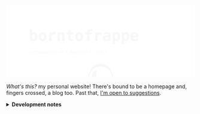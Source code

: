 ![borntofrappe](https://raw.githubusercontent.com/borntofrappe/borntofrappe/master/banner.svg)

_What's this?_ my personal website! There's bound to be a homepage and, fingers crossed, a blog too. Past that, [I'm open to suggestions](https://github.com/borntofrappe/borntofrappe/issues/new?labels=suggestion).

<details>
<summary>
<strong>Development notes</strong>
</summary>

Following [the documentation](https://kit.svelte.dev/docs) with excessive detail.

## Getting started

> dated September 21st 2021

```bash
npm init svelte@next
```

Running the code prompts a series of questions to scaffold the project

- Directory not empty. Continue? **y**

- Which Svelte app template? **Skeleton project**

- Use TypeScript? **No**

- Add ESLint for code linting? **Yes**

- Add Prettier for code formatting? **Yes**

The command line highlights a few steps to continue

1. `npm install`

2. optional commit (this is already a git & Github repository)

3. `npm run dev -- --open`

The existing `README.md` is replaced with the documentation for [`create-svelte`](https://github.com/sveltejs/kit/tree/master/packages/create-svelte), but the markup is one `Ctrl-Z` key away. The documentation does provide a few helpful notes though:

- to create a production version you need to first install an [_adapter_](https://kit.svelte.dev/docs#adapters). Afterwards:

  ```bash
  npm run build
  ```

- to preview the built application:

  ```bash
  npm run preview
  ```

## Up and running

> dated September 22nd 2021

I intend to deploy the website through Netlify, and the relevant adapter is [`adapter-netlify`](https://github.com/sveltejs/kit/tree/master/packages/adapter-netlify).

```bash
npm i -D @sveltejs/adapter-netlify@next
```

From the Github repo, the relevant configuration happens in `svelte.config.js`.

Import:

```js
import adapter from '@sveltejs/adapter-netlify';
```

Add the adapter to the field describing the `kit`:

```js
export default {
	kit: {
		adapter: adapter(),
		target: '#svelte'
	}
};
```

The project's `README` highlights a couple of warnings, among which one describing the node version.

> Netlify defaults to Node 12.16. SvelteKit requires Node v12.20 to build.

Among the [proposed options](https://docs.netlify.com/configure-builds/manage-dependencies/#node-js-and-javascript), I decided to require a valid node version with a [`netlify.toml`](https://docs.netlify.com/configure-builds/file-based-configuration/) config file.

```toml
[context.production]
  environment = { NODE_VERSION = "14.16.0" }
```

The config file is also required to specify which command to run on build.

```toml
[build]
  command = "npm run build"
  publish = "build/"
```

With this setup, build:

```bash
npm run build
```

Preview:

```bash
npm run preview
```

Directing Netlify to the Github repo should then be enough to have the project live.

## More than a bump

> dated October 2nd 2021

```bash
npm update
```

Svelte, but most prominently the kit and the adapter are updated with the most recent commits.

The design of the website is updated in the markup and stylesheet.

## Blog

> dated October 3rd 2021

Installing [`mdsvex`](https://github.com/pngwn/mdsvex) allows to process, or rather pre-process, markdown files in the `routes/blog` folder. `.md`, but also and most prominently `.svx` files, which allows to use Svelte syntax in between markdown syntax.

```bash
npm i -D mdsvex
```

The config file is updated to consider the different extensions, both for mdsvex, but also for the larger kit.

Creating `routes/blog.svelte` rather than `routes/blog/index.svelte` allows me to include a layout file applied on the blog posts only.

```text
blog.svelte
blog/
    __layout.svelte

    markdown-post.md
    svexy-post.svx
```

In `blog.svelte` the idea is to show a list of links redirecting to each and every article in the blog folder. At the top of the component the `load` function allows to retrieve the necessary files through the [`import.meta.glob`](https://vitejs.dev/guide/features.html#glob-import) functionality provided by vite.

### Update — Session

Instead of looking for articles in the load function, it is possible to include the array in the session object. The logic is moved to `src/hooks/index.js`, and the blog, or any other page for that matter, can then access the list in the initial script.

```js
export async function load({ session }) {
	const { posts } = session;

	// return props
}
```

### Update — Structure

The blog is restructured to have `blog/index.svelte` and `blog/[slug].svelte`, with the goal of fetching an article matching the `slug` parameter. The articles are moved into a separate folder, `src/blog`, which immediately means the hook needs to be updated.

```diff
-import.meta.glob('/src/blog/*.{md,svx}'))
+import.meta.glob('/src/routes/blog/*.{md,svx}'))
```

In `[slug].svelte` the idea is to then return a specific post or a 404 page.

404 page meaning an object with a specific status and error message.

```js
return {
	status: 404,
	error: new Error('Post not found')
};
```

Post using the `import.meta.glob` syntax. Heer I decided to use the array in the `session` object to first check if the post exist.

```js
const { slug } = page.params;
const match = session.posts.find((post) => post.slug === slug);
```

If there is an object with the same `slug`, the idea is to use the mentioned glob syntax and extract the specific object referring to the post. Here it is useful to have a reference to the post's path since the glob statement returns an object with the path as the key. Store the path in the session object, alongside the slug.

```js
return {
	path,
	slug,
	...metadata
};
```

Use the path of the matching post to pick the post from the glob-bed object.

```js
const posts = import.meta.glob('/src/blog/*.{md,svx}');
const post = await posts[match.path]();
```

It may look a tad convoluted, but this structure allows to retrieve the metadata and the content through the `default` field.

```js
const { default: Component, metadata } = post;
```

The end result can be included in the markup, directly as a svelte component.

```svelte
<Component />
```

_Please note:_ the command line highlights the following message.

```text
<Component/> will not be reactive if Component changes. Use <svelte:component this={Component}/> if you want this reactivity.
```

Which leads to the special svelte element.

```svelte
<svelte:component this={Component} />
```

### Update — Dates

The frontmatter includes a date.

```yaml
date: 2021-9-21-22-04
```

The information is used:

- in the session object to sort the blog posts according to date, from most to least recent

- in the blog index, as the content and `datetime` attribute of a `<time>` element

### Bug fixes

- the fonts should be referenced from the root folder

  ```diff
  url('fonts/jost-bold-webfont.woff2') format('woff2')
  +url('/fonts/jost-bold-webfont.woff2') format('woff2')
  ```

  The first statement would not work in a nested route like `/blog`, which would otherwise look for `blog/fonts/...`

<!-- TODOS:
- mdsvex configurations and plugins

- design pages

- <svelte:component this={Component} />



-->

</details>
